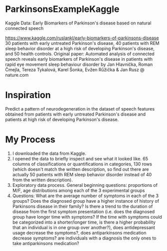# ParkinsonsExampleKaggle
Kaggle Data: Early Biomarkers of Parkinson's disease based on natural connected speech

https://www.kaggle.com/ruslankl/early-biomarkers-of-parkinsons-disease
30 patients with early untreated Parkinson's disease, 40 patients with REM sleep behavior disorder at a high risk of developing Parkinson's disease, and 50 health controls.
Original paper: Automated analysis of connected speech reveals early biomarkers of Parkinson's disease in patients with rapid eye movement sleep behaviour disorder by Jan Hlavnička, Roman Čmejla, Tereza Tykalová, Karel Šonka, Evžen Růžička & Jan Rusz @ nature.com

# Inspiration
Predict a pattern of neurodegeneration in the dataset of speech features obtained from patients with early untreated Parkinson's disease and patients at high risk of developing Parkinson's disease.

# My Process
1) I downloaded the data from Kaggle.
2) I opened the data to briefly inspect and see what it looked like. 65 columns of classifications or quantifications in categories, 130 rows (which doesn't match the written description, so find out there are actually 50 patients with REM sleep behavior disorder instead of 40 from the written description).
3) Exploratory data process. General beginning questions: proportions of M/F, age distributions among each of the 3 experimental groups
4) Questions: What are the average number of symptoms in each of the 3 groups? Does the diagnosed group have a higher instance of history of Parkinsons disease in their family? Is there a trend to the duration of disease from the first symptom presentation (i.e. does the diagnosed group have longer time with symptoms? If the time with symptoms could be categorized into a shorter/longer time, is there a higher probability that an individual is in one group over another?), does antidepressant usage decrease the symptoms?, does antiparkinsons medication decrease symptoms? are individuals with a diagnosis the only ones to take antiparkinsons medication? 
